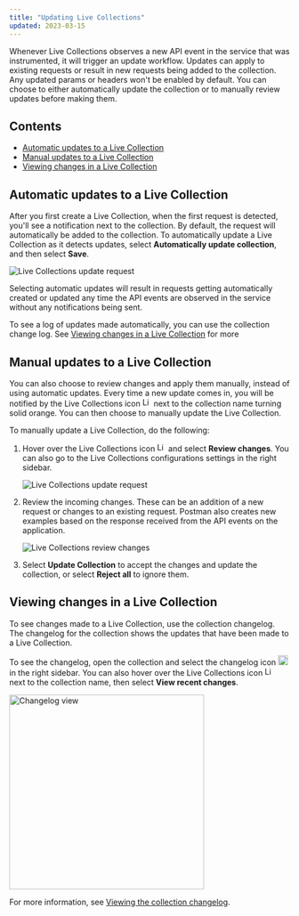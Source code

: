 ```yaml
---
title: "Updating Live Collections"
updated: 2023-03-15
---
```


Whenever Live Collections observes a new API event in the service that was instrumented, it will trigger an update workflow. Updates can apply to existing requests or result in new requests being added to the collection. Any updated params or headers won't be enabled by default. You can choose to either automatically update the collection or to manually review updates before making them.

## Contents

* [Automatic updates to a Live Collection](#automatic-updates-to-a-live-collection)
* [Manual updates to a Live Collection](#manual-updates-to-a-live-collection)
* [Viewing changes in a Live Collection](#viewing-changes-in-a-live-collection)

## Automatic updates to a Live Collection

After you first create a Live Collection, when the first request is detected, you'll see a notification next to the collection. By default, the request will automatically be added to the collection. To automatically update a Live Collection as it detects updates, select **Automatically update collection**, and then select **Save**.

<img alt="Live Collections update request" src="https://assets.postman.com/postman-docs/v10/live-collections-update-request-first-time-popup.jpg" />

Selecting automatic updates will result in requests getting automatically created or updated any time the API events are observed in the service without any notifications being sent.

To see a log of updates made automatically, you can use the collection change log. See [Viewing changes in a Live Collection](#viewing-changes-in-a-live-collection) for more

## Manual updates to a Live Collection

You can also choose to review changes and apply them manually, instead of using automatic updates. Every time a new update comes in, you will be notified by the Live Collections icon <img alt="Live Collections icon" src="https://assets.postman.com/postman-docs/v10/icon-live-collections.jpg#icon" width="16px"> next to the collection name turning solid orange. You can then choose to manually update the Live Collection.

To manually update a Live Collection, do the following:

1. Hover over the Live Collections icon <img alt="Live Collections icon" src="https://assets.postman.com/postman-docs/v10/icon-live-collections.jpg#icon" width="16px"> and select **Review changes**. You can also go to the Live Collections configurations settings in the right sidebar.

    <img alt="Live Collections update request" src="https://assets.postman.com/postman-docs/v10/live-collections-review-changes-popup.jpg" />

1. Review the incoming changes. These can be an addition of a new request or changes to an existing request. Postman also creates new examples based on the response received from the API events on the application.

    <img alt="Live Collections review changes" src="https://assets.postman.com/postman-docs/v10/live-collections-review-changes.jpg" />

1. Select **Update Collection** to accept the changes and update the collection, or select **Reject all** to ignore them.

## Viewing changes in a Live Collection

To see changes made to a Live Collection, use the collection changelog. The changelog for the collection shows the updates that have been made to a Live Collection.

To see the changelog, open the collection and select the changelog icon <img alt="Changelog icon" src="https://assets.postman.com/postman-docs/icon-changelog-v9.jpg#icon" width="18px"> in the right sidebar. You can also hover over the Live Collections icon <img alt="Live collections icon" src="https://assets.postman.com/postman-docs/v10/icon-live-collections.jpg#icon" width="16px"> next to the collection name, then select **View recent changes**.

<img alt="Changelog view" src="https://assets.postman.com/postman-docs/v10/changelog-view.jpg" width="350px"/>

For more information, see [Viewing the collection changelog](/docs/collaborating-in-postman/using-workspaces/changelog-and-restoring-collections/#viewing-the-collection-changelog).
